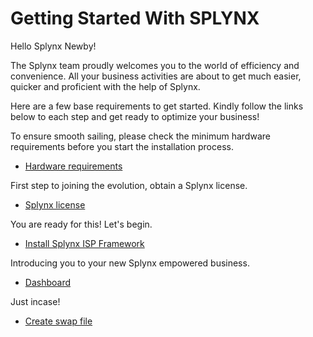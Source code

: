 Getting Started With SPLYNX
===========================
Hello Splynx Newby!

The Splynx team proudly welcomes you to the world of efficiency and convenience. All your business activities are about to get much easier, quicker and proficient with the help of Splynx.

Here are a few base requirements to get started.
Kindly follow the links below to each step and get ready to optimize your business!

To ensure smooth sailing, please check the minimum hardware requirements before you start the installation process.
* [ Hardware requirements](getting_started_guide/hardware_requirements/hardware_requirements.md)

First step to joining the evolution, obtain a Splynx license.
* [ Splynx license](getting_started_guide/splynx_license/splynx_license.md)

You are ready for this! Let's begin.
* [ Install Splynx ISP Framework](getting_started_guide/install_splynx/install_splynx.md)

Introducing you to your new Splynx empowered business.
* [ Dashboard](getting_started_guide/dashboard/dashboard.md)

Just incase!
* [ Create swap file ](getting_started_guide/create_swap_file/create_swap_file.md)
